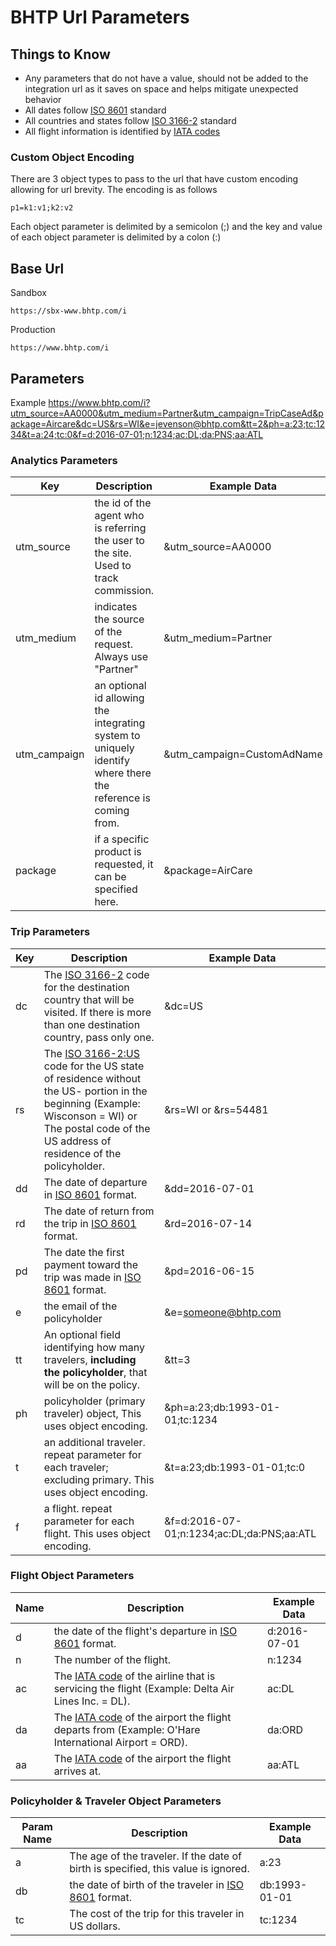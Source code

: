 # BHTP Url Parameters

## Things to Know
- Any parameters that do not have a value, should not be added to the integration url as it saves on space and helps mitigate unexpected behavior
- All dates follow [ISO 8601](https://en.wikipedia.org/wiki/ISO_8601#Dates) standard
- All countries and states follow [ISO 3166-2](https://en.wikipedia.org/wiki/ISO_3166-1_alpha-2) standard
- All flight information is identified by [IATA codes](https://en.wikipedia.org/wiki/International_Air_Transport_Association)

### **Custom Object Encoding**
There are 3 object types to pass to the url that have custom encoding allowing for url brevity. The encoding is as follows

```
p1=k1:v1;k2:v2
```

Each object parameter is delimited by a semicolon (;) and the key and value of each object parameter is delimited by a colon (:)

## Base Url
Sandbox
```
https://sbx-www.bhtp.com/i
```

Production
```
https://www.bhtp.com/i
```

## Parameters

Example
https://www.bhtp.com/i?utm_source=AA0000&utm_medium=Partner&utm_campaign=TripCaseAd&package=Aircare&dc=US&rs=WI&e=jevenson@bhtp.com&tt=2&ph=a:23;tc:1234&t=a:24;tc:0&f=d:2016-07-01;n:1234;ac:DL;da:PNS;aa:ATL

### **Analytics Parameters**
| Key | Description | Example Data |
|-|-|-|
| utm_source | the id of the agent who is referring the user to the site. Used to track commission.  | &utm_source=AA0000 |
| utm_medium | indicates the source of the request. Always use "Partner" | &utm_medium=Partner |
| utm_campaign | an optional id allowing the integrating system to uniquely identify where there the reference is coming from. | &utm_campaign=CustomAdName |
| package | if a specific product is requested, it can be specified here. | &package=AirCare |

### **Trip Parameters**
| Key | Description | Example Data |
|-|-|-|
| dc | The [ISO 3166-2](https://en.wikipedia.org/wiki/ISO_3166-1_alpha-2) code for the destination country that will be visited. If there is more than one destination country, pass only one. | &dc=US |
| rs | The [ISO 3166-2:US](https://en.wikipedia.org/wiki/ISO_3166-2:US) code for the US state of residence without the US- portion in the beginning (Example: Wisconson = WI) or The postal code of the US address of residence of the policyholder. | &rs=WI or &rs=54481 |
| dd | The date of departure in [ISO 8601](https://en.wikipedia.org/wiki/ISO_8601#Dates) format. | &dd=2016-07-01 |
| rd | The date of return from the trip in [ISO 8601](https://en.wikipedia.org/wiki/ISO_8601#Dates) format. | &rd=2016-07-14 |
| pd | The date the first payment toward the trip was made in [ISO 8601](https://en.wikipedia.org/wiki/ISO_8601#Dates) format. | &pd=2016-06-15 |
| e | the email of the policyholder | &e=someone@bhtp.com |
| tt | An optional field identifying how many travelers, **including the policyholder**, that will be on the policy. | &tt=3 |
| ph | policyholder (primary traveler) object, This uses object encoding. | &ph=a:23;db:1993-01-01;tc:1234 |
| t | an additional traveler. repeat parameter for each traveler; excluding primary. This uses object encoding. | &t=a:23;db:1993-01-01;tc:0 |
| f | a flight. repeat parameter for each flight. This uses object encoding. | &f=d:2016-07-01;n:1234;ac:DL;da:PNS;aa:ATL |

### **Flight Object Parameters**
| Name | Description | Example Data |
|-|-|-|
| d | the date of the flight's departure in [ISO 8601](https://en.wikipedia.org/wiki/ISO_8601#Dates) format. | d:2016-07-01 |
| n | The number of the flight. | n:1234
| ac | The [IATA code](http://www.iata.org/about/members/Pages/airline-list.aspx?All=true) of the airline that is servicing the flight (Example: Delta Air Lines Inc. = DL). | ac:DL |
| da | The [IATA code](https://www.world-airport-codes.com/) of the airport the flight departs from (Example: O'Hare International Airport = ORD). | da:ORD |
| aa | The [IATA code](https://www.world-airport-codes.com/) of the airport the flight arrives at. | aa:ATL |

### **Policyholder & Traveler Object Parameters**
| Param Name | Description | Example Data |
|-|-|-|
| a | The age of the traveler. If the date of birth is specified, this value is ignored. | a:23 |
| db | the date of birth of the traveler in [ISO 8601](https://en.wikipedia.org/wiki/ISO_8601#Dates) format. | db:1993-01-01 |
| tc | The cost of the trip for this traveler in US dollars. | tc:1234 |
